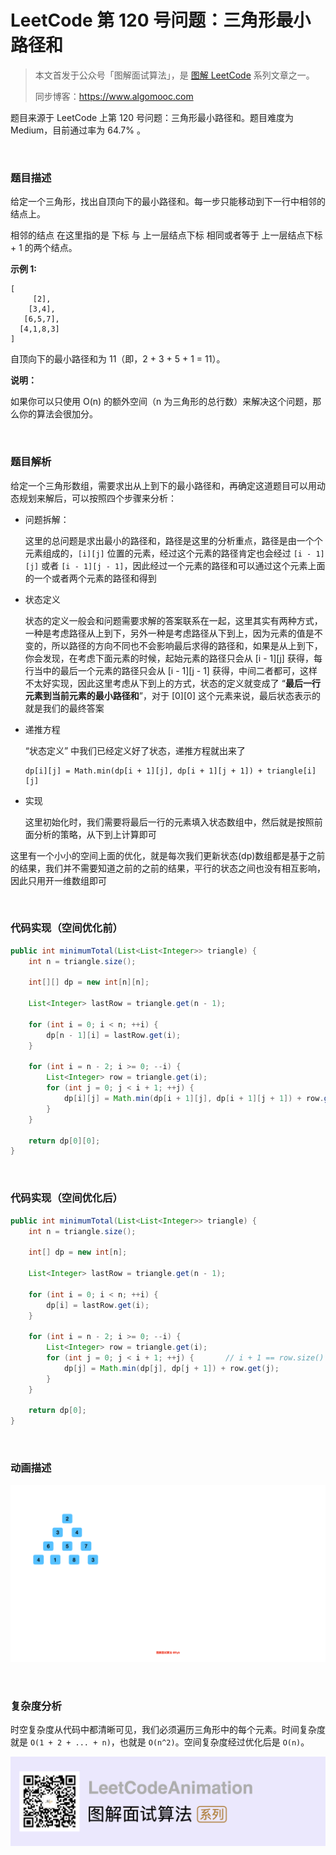 # LeetCode 第 120 号问题：三角形最小路径和

> 本文首发于公众号「图解面试算法」，是 [图解 LeetCode](<https://github.com/MisterBooo/LeetCodeAnimation>) 系列文章之一。
>
> 同步博客：https://www.algomooc.com

题目来源于 LeetCode 上第 120 号问题：三角形最小路径和。题目难度为 Medium，目前通过率为 64.7% 。


<br>


### 题目描述

给定一个三角形，找出自顶向下的最小路径和。每一步只能移动到下一行中相邻的结点上。

相邻的结点 在这里指的是 下标 与 上一层结点下标 相同或者等于 上一层结点下标 + 1 的两个结点。



**示例 1:**

```
[
     [2],
    [3,4],
   [6,5,7],
  [4,1,8,3]
]
```
自顶向下的最小路径和为 11（即，2 + 3 + 5 + 1 = 11）。

**说明：**

如果你可以只使用 O(n) 的额外空间（n 为三角形的总行数）来解决这个问题，那么你的算法会很加分。

<br>

### 题目解析

给定一个三角形数组，需要求出从上到下的最小路径和，再确定这道题目可以用动态规划来解后，可以按照四个步骤来分析：

* 问题拆解：
  
  这里的总问题是求出最小的路径和，路径是这里的分析重点，路径是由一个个元素组成的，`[i][j]` 位置的元素，经过这个元素的路径肯定也会经过 `[i - 1][j]` 或者 `[i - 1][j - 1]`，因此经过一个元素的路径和可以通过这个元素上面的一个或者两个元素的路径和得到
  
* 状态定义
  
  状态的定义一般会和问题需要求解的答案联系在一起，这里其实有两种方式，一种是考虑路径从上到下，另外一种是考虑路径从下到上，因为元素的值是不变的，所以路径的方向不同也不会影响最后求得的路径和，如果是从上到下，你会发现，在考虑下面元素的时候，起始元素的路径只会从 [i - 1][j] 获得，每行当中的最后一个元素的路径只会从 [i - 1][j - 1] 获得，中间二者都可，这样不太好实现，因此这里考虑从下到上的方式，状态的定义就变成了 “**最后一行元素到当前元素的最小路径和**”，对于 [0][0] 这个元素来说，最后状态表示的就是我们的最终答案

* 递推方程

  “状态定义” 中我们已经定义好了状态，递推方程就出来了 
  ```
  dp[i][j] = Math.min(dp[i + 1][j], dp[i + 1][j + 1]) + triangle[i][j]
  ```
  
* 实现
  
  这里初始化时，我们需要将最后一行的元素填入状态数组中，然后就是按照前面分析的策略，从下到上计算即可

这里有一个小小的空间上面的优化，就是每次我们更新状态(dp)数组都是基于之前的结果，我们并不需要知道之前的之前的结果，平行的状态之间也没有相互影响，因此只用开一维数组即可

<br>

### 代码实现（空间优化前）

```java
public int minimumTotal(List<List<Integer>> triangle) {
    int n = triangle.size();
    
    int[][] dp = new int[n][n];
    
    List<Integer> lastRow = triangle.get(n - 1);
    
    for (int i = 0; i < n; ++i) {
        dp[n - 1][i] = lastRow.get(i);
    }
    
    for (int i = n - 2; i >= 0; --i) {
        List<Integer> row = triangle.get(i);
        for (int j = 0; j < i + 1; ++j) {
            dp[i][j] = Math.min(dp[i + 1][j], dp[i + 1][j + 1]) + row.get(j);
        }
    }
    
    return dp[0][0];
}
```

<br>

### 代码实现（空间优化后）
```java
public int minimumTotal(List<List<Integer>> triangle) {
    int n = triangle.size();
    
    int[] dp = new int[n];

    List<Integer> lastRow = triangle.get(n - 1);

    for (int i = 0; i < n; ++i) {
        dp[i] = lastRow.get(i);
    }

    for (int i = n - 2; i >= 0; --i) {
        List<Integer> row = triangle.get(i);
        for (int j = 0; j < i + 1; ++j) {       // i + 1 == row.size()
            dp[j] = Math.min(dp[j], dp[j + 1]) + row.get(j);
        }
    }

    return dp[0];
}
```

<br>

### 动画描述

![](../Animation/120.gif)

<br>

### 复杂度分析

时空复杂度从代码中都清晰可见，我们必须遍历三角形中的每个元素。时间复杂度就是 `O(1 + 2 + ... + n)`，也就是 `O(n^2)`。空间复杂度经过优化后是 `O(n)`。

![](../../Pictures/qrcode.jpg)